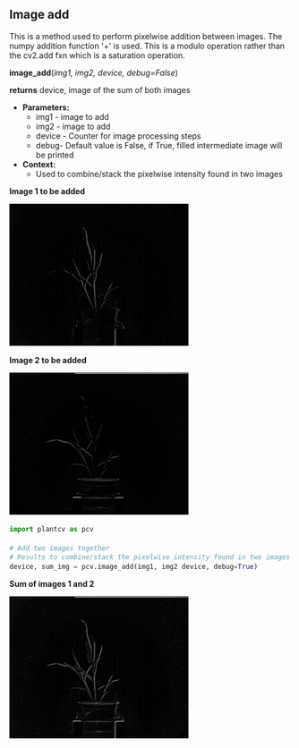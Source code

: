 ## Image add

This is a method used to perform pixelwise addition between images. 
The numpy addition function '+' is used. This is a modulo operation rather 
than the cv2.add fxn which is a saturation operation.

**image_add**(*img1, img2, device, debug=False*)

**returns** device, image of the sum of both images

- **Parameters:**
    - img1 - image to add
    - img2 - image to add
    - device - Counter for image processing steps
    - debug- Default value is False, if True, filled intermediate image will be printed
- **Context:**
    - Used to combine/stack the pixelwise intensity found in two images

**Image 1 to be added**

![Screenshot](img/documentation_images/image_add/image1.jpg)

**Image 2 to be added**

![Screenshot](img/documentation_images/image_add/image2.jpg)

```python
import plantcv as pcv

# Add two images together
# Results to combine/stack the pixelwise intensity found in two images
device, sum_img = pcv.image_add(img1, img2 device, debug=True)
```

**Sum of images 1 and 2**

![Screenshot](img/documentation_images/image_add/added_image.jpg)
